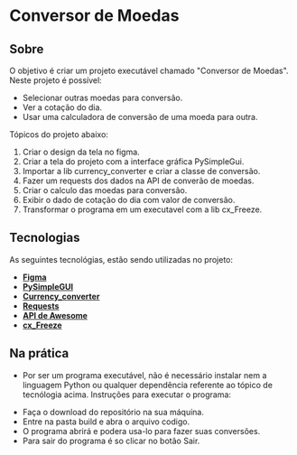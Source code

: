 # Conversor de Moedas

## Sobre
O objetivo é criar um projeto executável chamado "Conversor de Moedas". Neste projeto é possível:

- Selecionar outras moedas para conversão.
- Ver a cotação do dia.
- Usar uma calculadora de conversão de uma moeda para outra.

Tópicos do projeto abaixo:

1. Criar o design da tela no figma.
2. Criar a tela do projeto com a interface gráfica PySimpleGui.
3. Importar a lib currency_converter e criar a classe de conversão.
4. Fazer um requests dos dados na API de converão de moedas.
5. Criar o calculo das moedas para conversão.
6. Exibir o dado de cotação do dia com valor de conversão.
7. Transformar o programa em um executavel com a lib cx_Freeze.

## Tecnologias
As seguintes tecnológias, estão sendo utilizadas no projeto:

- **[Figma](https://www.figma.com/)**
- **[PySimpleGUI](https://pypi.org/project/PySimpleGUI/)**
- **[Currency_converter](https://pypi.org/project/CurrencyConverter/)**
- **[Requests](https://pypi.org/project/requests/)**
- **[API de Awesome](https://docs.awesomeapi.com.br/api-de-moedas)**
- **[cx_Freeze](https://pypi.org/project/cx-Freeze/)**

## Na prática
* Por ser um programa executável, não é necessário instalar nem a linguagem Python ou qualquer dependência referente 
ao tópico de tecnólogia acima. Instruções para executar o programa:
- Faça o download do repositório na sua máquina.
- Entre na pasta build e abra o arquivo codigo.
- O programa abrirá e podera usa-lo para fazer suas conversões.
- Para sair do programa é so clicar no botão Sair.
